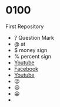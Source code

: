 # 0100
First Repository 
- ? Question Mark
- @ at 
- $ money sign
- % percent sign 
- [Youtube](https://www.youtube.com/)
- [Facebook](https://www.facebook.com/)
- [Youtube](https://www.theweathernetwork.com/en)
- :stuck_out_tongue_winking_eye:
- :smiley:
- :grinning:
- 
